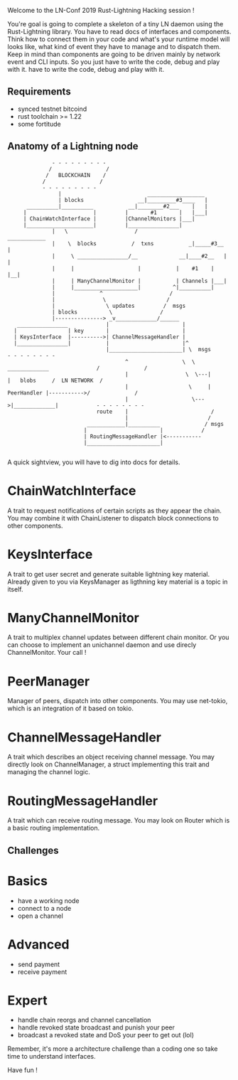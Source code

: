 Welcome to the LN-Conf 2019 Rust-Lightning Hacking session ! 

You're goal is going to complete a skeleton of a tiny LN daemon using the Rust-Lightning
library. You have to read docs of interfaces and components. Think how to connect them
in your code and what's your runtime model will looks like, what kind of event they have to
manage and to dispatch them. Keep in mind than components are going to be driven mainly by
network event and CLI inputs. So you just have to write the code, debug and play with it.
have to write the code, debug and play with it.

Requirements
------------

* synced testnet bitcoind
* rust toolchain >= 1.22
* some fortitude


Anatomy of a Lightning node
--------------------------

```
              - - - - - - - - - 
             /                 /
            /   BLOCKCHAIN    /
           /                 / 
           - - - - - - - - -                                  
                |                           __________________
                | blocks                 __|_________#3____   |
      __________|__________           __|________#2___    |   |
     |                     |         |       #1       |   |___|
     | ChainWatchInterface |         |ChannelMonitors |___|
     |_____________________|         |________________|
              |   \                     /                  ____________
              |    \  blocks           /  txns           _|_____#3__   |
              |     \ ________________/__             __|____#2__   |  |
              |     |                    |           |    #1    |   |__|
              |     | ManyChannelMonitor |           | Channels |___|
              |     |____________________|          ^|__________|
              |              ^                     /
              |               \                   /
              |                \ updates         /  msgs       
              | blocks          \               /
              |---------------> _v_____________/______
   ________________            |                       |
  |                | key       |                       | 
  | KeysInterface  |---------->| ChannelMessageHandler |  
  |________________|           |                       |^  
                               |_______________________| \  msgs                             - - - - - - - - 
                                     ^                 \  \     _____________               /              /           
                                     |                  \  \---|             |   blobs     /  LN NETWORK  /
                                     |                   \     | PeerHandler |----------->/              /
                                     |                    \--->|_____________|            - - - - - - - -
                            route    |                          /
                                     |                         /
                         ____________|__________              / msgs
                        |                       |            /
                        | RoutingMessageHandler |<-----------
                        |_______________________|


```

A quick sightview, you will have to dig into docs for details.

ChainWatchInterface
===================

A trait to request notifications of certain scripts as they appear the chain. You may combine it
with ChainListener to dispatch block connections to other components.


KeysInterface
=============

A trait to get user secret and generate suitable lightning key material. Already given to
you via KeysManager as ligthning key material is a topic in itself.

ManyChannelMonitor
==================

A trait to multiplex channel updates between different chain monitor. Or you can choose to
implement an unichannel daemon and use direcly ChannelMonitor. Your call !

PeerManager
===========

Manager of peers, dispatch into other components. You may use net-tokio, which is an 
integration of it based on tokio.

ChannelMessageHandler
=====================

A trait which describes an object receiving channel message. You may directly look on
ChannelManager, a struct implementing this trait and managing the channel logic.

RoutingMessageHandler
=====================

A trait which can receive routing message. You may look on Router which is a basic routing implementation.


Challenges
----------

Basics
======

* have a working node
* connect to a node
* open a channel 

Advanced
========

* send payment
* receive payment

Expert
======

* handle chain reorgs and channel cancellation
* handle revoked state broadcast and punish your peer
* broadcast a revoked state and DoS your peer to get out (lol)


Remember, it's more a architecture challenge than a coding one so take time to understand
interfaces.

Have fun !
